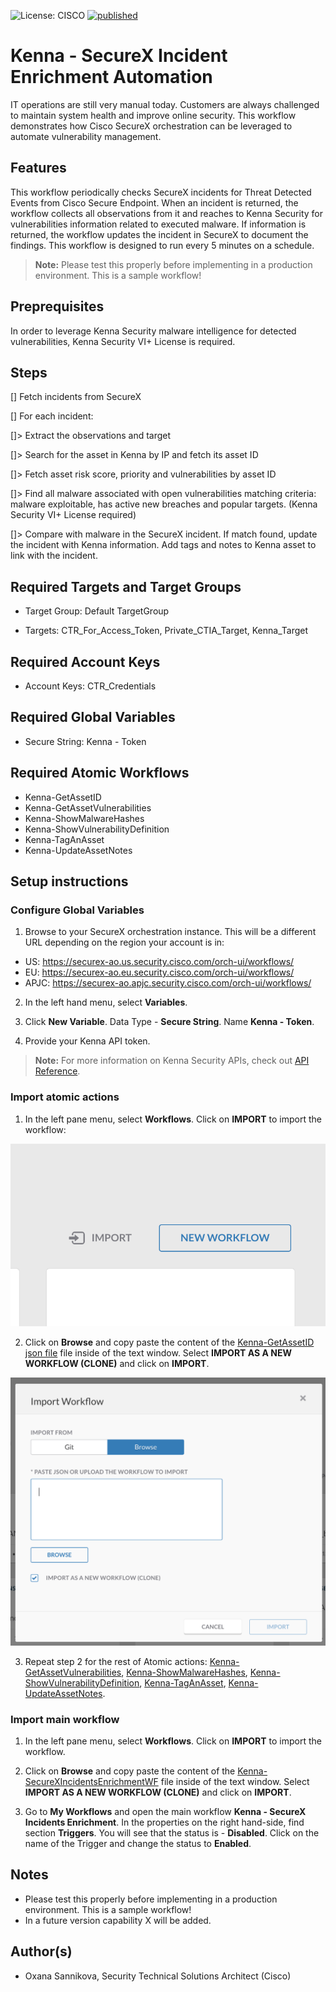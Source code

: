![License: CISCO](https://img.shields.io/badge/License-CISCO-blue.svg)
[![published](https://static.production.devnetcloud.com/codeexchange/assets/images/devnet-published.svg)](https://developer.cisco.com/codeexchange/github/repo/<REPO-HERE>)

# Kenna - SecureX Incident Enrichment Automation

IT operations are still very manual today. Customers are always challenged to maintain system health and improve online security. This workflow demonstrates how Cisco SecureX orchestration can be leveraged to automate vulnerability management.

## Features

This workflow periodically checks SecureX incidents for Threat Detected Events from Cisco Secure Endpoint. When an incident is returned, the workflow collects all observations from it and reaches to Kenna Security for vulnerabilities information related to executed malware. If information is returned, the workflow updates the incident in SecureX to document the findings. This workflow is designed to run every 5 minutes on a schedule.

> **Note:** Please test this properly before implementing in a production environment. This is a sample workflow!

## Preprequisites

In order to leverage Kenna Security malware intelligence for detected vulnerabilities, Kenna Security VI+ License is required.

## Steps

[] Fetch incidents from SecureX

[] For each incident:

[]> Extract the observations and target

[]> Search for the asset in Kenna by IP and fetch its asset ID

[]> Fetch asset risk score, priority and vulnerabilities by asset ID

[]> Find all malware associated with open vulnerabilities matching criteria: malware exploitable, has active new breaches and popular targets. (Kenna Security VI+ License required)

[]> Compare with malware in the SecureX incident. If match found, update the incident with Kenna information. Add tags and notes to Kenna asset to link with the incident.

## Required Targets and Target Groups

* Target Group: Default TargetGroup

* Targets: CTR_For_Access_Token, Private_CTIA_Target, Kenna_Target

## Required Account Keys

* Account Keys: CTR_Credentials

## Required Global Variables

* Secure String: Kenna - Token

## Required Atomic Workflows

* Kenna-GetAssetID
* Kenna-GetAssetVulnerabilities
* Kenna-ShowMalwareHashes
* Kenna-ShowVulnerabilityDefinition
* Kenna-TagAnAsset
* Kenna-UpdateAssetNotes

## Setup instructions

### Configure Global Variables

1. Browse to your SecureX orchestration instance. This will be a different URL depending on the region your account is in: 

* US: https://securex-ao.us.security.cisco.com/orch-ui/workflows/
* EU: https://securex-ao.eu.security.cisco.com/orch-ui/workflows/
* APJC: https://securex-ao.apjc.security.cisco.com/orch-ui/workflows/

2. In the left hand menu, select **Variables**.

3. Click **New Variable**. Data Type - **Secure String**. Name **Kenna - Token**.

4. Provide your Kenna API token.

>**Note:** For more information on Kenna Security APIs, check out [API Reference](https://apidocs.kennasecurity.com/reference).


### Import atomic actions

1. In the left pane menu, select **Workflows**. Click on **IMPORT** to import the workflow:

![](assets/import-workflow.png)

2. Click on **Browse** and copy paste the content of the [Kenna-GetAssetID json file](https://raw.githubusercontent.com/oxsannikova/kenna-secx-incident-enrich/main/Kenna-GetAssetID__definition_workflow_01PS8IPKGRMLM4SBCSvH0gnwesjU3qZn8tK/definition_workflow_01PS8IPKGRMLM4SBCSvH0gnwesjU3qZn8tK.json) file inside of the text window. Select **IMPORT AS A NEW WORKFLOW (CLONE)** and click on **IMPORT**.

![](assets/copy-paste.png)

3. Repeat step 2 for the rest of Atomic actions: [Kenna-GetAssetVulnerabilities](https://raw.githubusercontent.com/oxsannikova/kenna-secx-incident-enrich/main/Kenna-GetAssetVulnerabilities__definition_workflow_01PS92J4863DX7ifHF01heFerwmqnoTJ2YI/definition_workflow_01PS92J4863DX7ifHF01heFerwmqnoTJ2YI.json), [Kenna-ShowMalwareHashes](https://raw.githubusercontent.com/oxsannikova/kenna-secx-incident-enrich/main/Kenna-ShowMalwareHashes__definition_workflow_01PSAG3UACQ1N38Q4Bns45cYWo4hpBsqNGv/definition_workflow_01PSAG3UACQ1N38Q4Bns45cYWo4hpBsqNGv.json), [Kenna-ShowVulnerabilityDefinition](https://raw.githubusercontent.com/oxsannikova/kenna-secx-incident-enrich/main/Kenna-ShowVilnerabilityDefinition__definition_workflow_01PT1JRLJ5QHH3Fb3lctaK2Uqk40TuL4ldW/definition_workflow_01PT1JRLJ5QHH3Fb3lctaK2Uqk40TuL4ldW.json), [Kenna-TagAnAsset](https://raw.githubusercontent.com/oxsannikova/kenna-secx-incident-enrich/main/Kenna-TagAnAsset__definition_workflow_01PT35JR1M1EX3nOhjfiu2AXQ7u1scMmHmf/definition_workflow_01PT35JR1M1EX3nOhjfiu2AXQ7u1scMmHmf.json), [Kenna-UpdateAssetNotes](https://raw.githubusercontent.com/oxsannikova/kenna-secx-incident-enrich/main/Kenna-UpdateAssetNotes__definition_workflow_01PT3O5HVQHTM4rskgSAYVYEl6EZbT7vZit/definition_workflow_01PT3O5HVQHTM4rskgSAYVYEl6EZbT7vZit.json).

### Import main workflow

1. In the left pane menu, select **Workflows**. Click on **IMPORT** to import the workflow.

2. Click on **Browse** and copy paste the content of the [Kenna-SecureXIncidentsEnrichmentWF](https://raw.githubusercontent.com/oxsannikova/kenna-secx-incident-enrich/main/Kenna-SecureXIncidentsEnrichmentWF__definition_workflow_01PS6ZOQJ757L4tTyTL407ymLunCPJgdOLW/definition_workflow_01PS6ZOQJ757L4tTyTL407ymLunCPJgdOLW.json) file inside of the text window.  Select **IMPORT AS A NEW WORKFLOW (CLONE)** and click on **IMPORT**.

3. Go to **My Workflows** and open the main workflow **Kenna - SecureX Incidents Enrichment**. In the properties on the right hand-side, find section **Triggers**. You will see that the status is - **Disabled**. Click on the name of the Trigger and change the status to **Enabled**.

## Notes

* Please test this properly before implementing in a production environment. This is a sample workflow!
* In a future version capability X will be added.

## Author(s)

* Oxana Sannikova, Security Technical Solutions Architect (Cisco)
